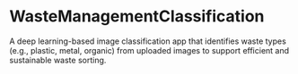 # WasteManagementClassification
A deep learning-based image classification app that identifies waste types (e.g., plastic, metal, organic) from uploaded images to support efficient and sustainable waste sorting.
